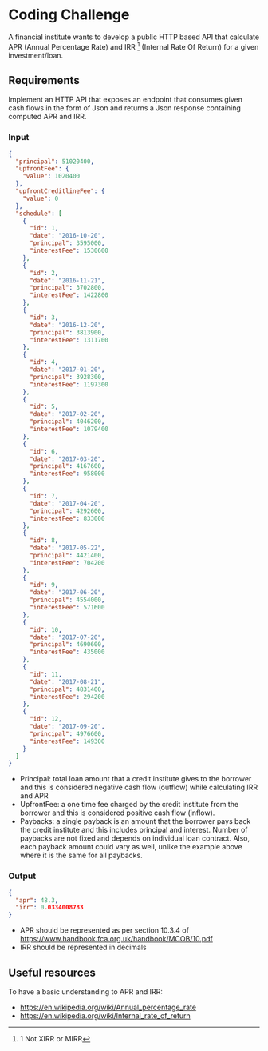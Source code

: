 Coding Challenge
================

A financial institute wants to develop a public HTTP based API that calculate ​APR​ (Annual Percentage Rate) and ​IRR [^1] (Internal Rate Of Return) for a given investment/loan.

[^1]: 1 Not XIRR or MIRR

Requirements
------------

Implement an HTTP API that exposes an endpoint that consumes given cash flows in the form of Json and returns a Json response containing computed APR and IRR.

### Input

```json
{
  "principal": 51020400,
  "upfrontFee": {
    "value": 1020400
  },
  "upfrontCreditlineFee": {
    "value": 0
  },
  "schedule": [
    {
      "id": 1,
      "date": "2016-10-20",
      "principal": 3595000,
      "interestFee": 1530600
    },
    {
      "id": 2,
      "date": "2016-11-21",
      "principal": 3702800,
      "interestFee": 1422800
    },
    {
      "id": 3,
      "date": "2016-12-20",
      "principal": 3813900,
      "interestFee": 1311700
    },
    {
      "id": 4,
      "date": "2017-01-20",
      "principal": 3928300,
      "interestFee": 1197300
    },
    {
      "id": 5,
      "date": "2017-02-20",
      "principal": 4046200,
      "interestFee": 1079400
    },
    {
      "id": 6,
      "date": "2017-03-20",
      "principal": 4167600,
      "interestFee": 958000
    },
    {
      "id": 7,
      "date": "2017-04-20",
      "principal": 4292600,
      "interestFee": 833000
    },
    {
      "id": 8,
      "date": "2017-05-22",
      "principal": 4421400,
      "interestFee": 704200
    },
    {
      "id": 9,
      "date": "2017-06-20",
      "principal": 4554000,
      "interestFee": 571600
    },
    {
      "id": 10,
      "date": "2017-07-20",
      "principal": 4690600,
      "interestFee": 435000
    },
    {
      "id": 11,
      "date": "2017-08-21",
      "principal": 4831400,
      "interestFee": 294200
    },
    {
      "id": 12,
      "date": "2017-09-20",
      "principal": 4976600,
      "interestFee": 149300
    }
  ]
}
```

- Principal: ​total loan amount that a credit institute gives to the borrower and this is considered negative cash flow (outflow) while calculating IRR and APR
- UpfrontFee: a one time fee charged by the credit institute from the borrower and this is considered positive cash flow (inflow).
- Paybacks: ​a single payback is an amount that the borrower pays back the credit institute and this includes principal and interest. Number of paybacks are not fixed and depends on individual loan contract. Also, each payback amount could vary as well, unlike the example above where it is the same for all paybacks.

### Output

```json
{
  "apr": 48.3,
  "irr": 0.0334008783
}
```

- APR should be represented as per section 10.3.4 of https://www.handbook.fca.org.uk/handbook/MCOB/10.pdf
- IRR should be represented in decimals

Useful resources
----------------

To have a basic understanding to APR and IRR:
- https://en.wikipedia.org/wiki/Annual_percentage_rate
- https://en.wikipedia.org/wiki/Internal_rate_of_return
